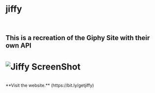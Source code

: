# jiffy

<br>

## This is a recreation of the Giphy Site with their own API


# ![Jiffy ScreenShot](https://github.com/ttejuosho/jiffy/blob/master/assests/images/ScreenShot.png)

<br>
**Visit the website.** (https://bit.ly/getjiffy)<br>